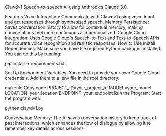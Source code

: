 Clawdv1
Speech-to-speech AI using Anthropics Claude 3.0.

Features
Voice Interaction: Communicate with Clawdv1 using voice input and get responses through synthesized speech.
Memory Persistence: Saves conversation history to allow for contextual memory, making conversations feel more continuous and personalized.
Google Cloud Integration: Uses Google Cloud's Speech-to-Text and Text-to-Speech APIs for accurate voice recognition and realistic responses.
How to Use
Install Dependencies: Make sure you have the required Python packages installed. You can do this by running:

pip install -r requirements.txt

Set Up Environment Variables: You need to provide your own Google Cloud credentials. Add them to a .env file in the root directory:

makefile
Copy code
PROJECT_ID=your_project_id
MODEL=your_model
LOCATION=your_location
ENDPOINT=your_endpoint
Run the Program: Start the program with:

python clawdv1.py

Conversation Memory: The AI saves conversation history to keep track of past interactions, which enhances the flow of dialogue by allowing it to remember key details across sessions.
